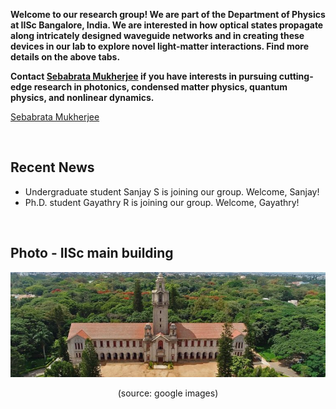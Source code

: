 **Welcome to our research group! We are part of the Department of Physics at IISc Bangalore, India. We are interested in how optical states propagate along intricately designed waveguide networks and in creating these devices in our lab to explore novel light-matter interactions. Find more details on the above tabs.**

**Contact [Sebabrata Mukherjee](seba.md) if you have interests in pursuing cutting-edge research in photonics, condensed matter physics, quantum physics, and nonlinear dynamics.** 


<a href="seba.md" target="_blank">Sebabrata Mukherjee</a>


<br/>


## Recent News
- Undergraduate student Sanjay S is joining our group. Welcome, Sanjay!
- Ph.D. student Gayathry R is joining our group. Welcome, Gayathry!

<br/>

## Photo - IISc main building
<p align="center">
<img src="imageN/IIScBangalore.jpeg" width="670"/>
</p>

<p align="center">
(source: google images)
</p>
